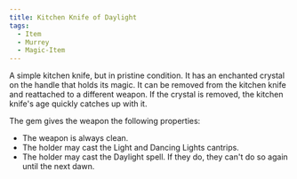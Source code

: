 ```yaml
---
title: Kitchen Knife of Daylight
tags:
  - Item
  - Murrey
  - Magic-Item
---
```


A simple kitchen knife, but in pristine condition. It has an enchanted crystal on the handle that holds its magic. It can be removed from the kitchen knife and reattached to a different weapon. If the crystal is removed, the kitchen knife's age quickly catches up with it.

The gem gives the weapon the following properties:

- The weapon is always clean.
- The holder may cast the Light and Dancing Lights cantrips.
- The holder may cast the Daylight spell. If they do, they can't do so again until the next dawn.
